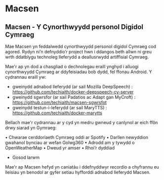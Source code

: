 # Macsen

## Macsen - Y Cynorthwyydd personol Digidol Cymraeg

Mae Macsen yn feddalwedd cynorthwyydd personol digidol Cymraeg cod agored. Rydyn ni’n defnyddio’r project hwn i ddangos beth allwn ni greu wrth ddatblygu technoleg lleferydd a deallusrwydd artiffisial Cymraeg. 

Mae'r ap yn dod a chasgliad o dechnolegau eraill ynghyd i alluogi cynorthwyydd Cymraeg ar ddyfeisiadau bob dydd, fel ffonau Android. Y cydrannau eraill yw:

 - gweinydd adnabod lleferydd (ar sail Mozilla DeepSpeech) : https://github.com/techiaith/docker-deepspeech-cy-server
 - gweinydd sgwrsfor (ar sail Padatios ac Adapt gan MyCroft) : https://github.com/techiaith/macsen-sgwrsfot
 - gweinydd testun-i-leferydd (ar sail MaryTTS) : https://github.com/techiaith/docker-marytts
 
Bellach mae'r cydrannau ar y cyd yn medru gwneud y canlynol ar eich ffôn drwy siarad yn Gymraeg:

• Chwarae cerddoriaeth Cymraeg oddi ar Spotify
• Darllen newyddion gwahanol bynciau ar wefan Golwg360
• Adrodd am y tywydd o OpenWeatherMap
• Dweud yr amser 
• Rhoi’r dyddiad
* Gosod larwm

Mae'r ap Macsen hefyd yn caniatáu i ddefnyddwyr recordio a chyfrannu eu lleisiau yn benodol ar gyfer setiau hyfforddi adnabod lleferydd Macsen.
